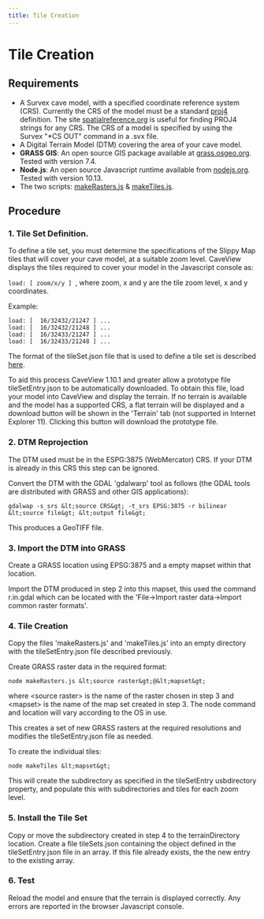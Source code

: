 ```yaml
---
title: Tile Creation
---
```

# Tile Creation

## Requirements

* A Survex cave model, with a specified coordinate reference system (CRS). Currently the CRS of the model must be a standard [proj4](https://proj4.org/) definition. The site [spatialreference.org](http://spatialreference.org/) is useful for finding PROJ4 strings for any CRS. The CRS of a model is specified by using the Survex "*CS OUT" command in a .svx file.
* A Digital Terrain Model (DTM) covering the area of your cave model.
* **GRASS GIS**: An open source GIS package available at [grass.osgeo.org](https://grass.osgeo.org/). Tested with version 7.4.
* **Node.js**: An open source Javascript runtime available from [nodejs.org](https://nodejs.org/). Tested with version 10.13.
* The two scripts: [makeRasters.js](https://github.com/aardgoose/CVTiles/blob/master/src/makeRasters.js) & [makeTiles.js](https://github.com/aardgoose/CVTiles/blob/master/src/makeRasters.js).

## Procedure

### 1. Tile Set Definition.

To define a tile set, you must determine the specifications of the Slippy Map tiles that will cover your cave model, at a suitable zoom level. CaveView displays the tiles required to cover your model in the Javascript console as:

`load: [ zoom/x/y ] `, where zoom, x and y are the tile zoom level, x and y coordinates.

Example:
```
load: [  16/32432/21247 ] ...
load: [  16/32432/21248 ] ...
load: [  16/32433/21247 ] ...
load: [  16/32433/21248 ] ...
```

The format of the tileSet.json file that is used to define a tile set is described [here](tileformat.md).

To aid this process CaveView 1.10.1 and greater allow a prototype file tileSetEntry.json to be automatically downloaded.  To obtain this file, load your model into CaveView and display the terrain. If no terrain is available and the model has a supported CRS, a flat terrain will be displayed and a download button will be shown in the 'Terrain' tab (not supported in Internet Explorer 11). Clicking this button will download the prototype file.

### 2. DTM Reprojection

The DTM used must be in the ESPG:3875 (WebMercator) CRS. If your DTM is already in this CRS this step can be ignored.

Convert the DTM with the GDAL 'gdalwarp' tool as follows (the GDAL tools are distributed with GRASS and other GIS applications):

`gdalwap -s_srs &lt;source CRS&gt; -t_srs EPSG:3875 -r bilinear &lt;source file&gt; &lt;output file&gt;`

This produces a GeoTIFF file.

### 3. Import the DTM into GRASS

Create a GRASS location using EPSG:3875 and a empty mapset within that location.

Import the DTM produced in step 2 into this mapset, this used the command r.in.gdal which can be located with the 'File->Import raster data->Import common raster formats'.

### 4. Tile Creation

Copy the files 'makeRasters.js' and 'makeTiles.js' into an empty directory with the tileSetEntry.json file described previously.

Create GRASS raster data in the required format:

`node makeRasters.js &lt;source raster&gt;@&lt;mapset&gt;`

where &lt;source raster&gt; is the name of the raster chosen in step 3 and &lt;mapset&gt; is the name of the map set created in step 3. The node command and location will vary according to the OS in use.

This creates a set of new GRASS rasters at the required resolutions and modifies the tileSetEntry.json file as needed.

To create the individual tiles:

`node makeTiles &lt;mapset&gt;`

This will create the subdirectory as specified in the tileSetEntry usbdirectory property, and populate this with subdirectories and tiles for each zoom level.

### 5. Install the Tile Set

Copy or move the subdirectory created in step 4 to the terrainDirectory location.
Create a file tileSets.json containing the object defined in the tileSetEntry.json file in an array. If this file already exists, the the new entry to the existing array.

### 6. Test

Reload the model and ensure that the terrain is displayed correctly. Any errors are reported in the browser Javascript console.



